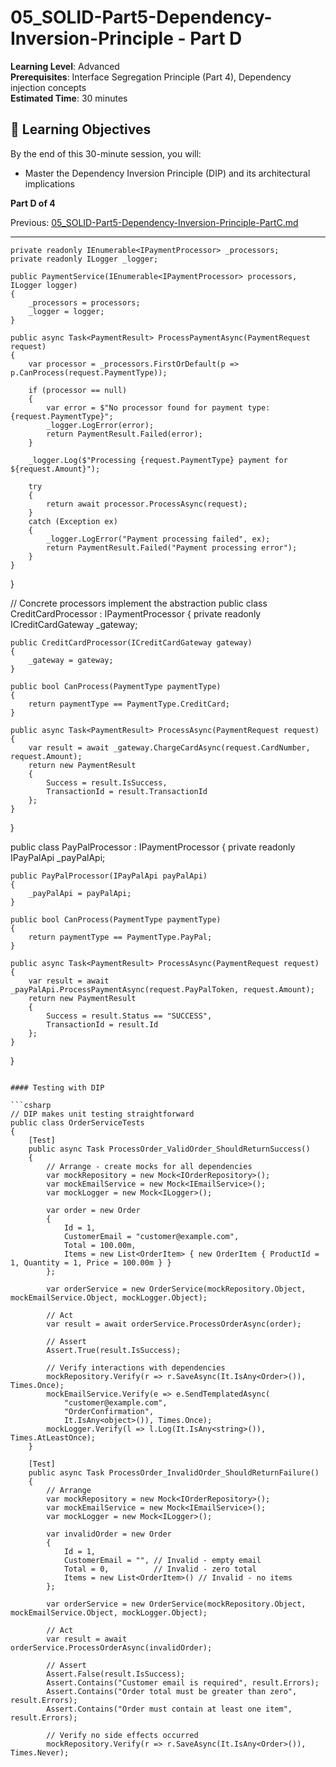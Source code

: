 # 05_SOLID-Part5-Dependency-Inversion-Principle - Part D

**Learning Level**: Advanced  
**Prerequisites**: Interface Segregation Principle (Part 4), Dependency injection concepts  
**Estimated Time**: 30 minutes  

## 🎯 Learning Objectives

By the end of this 30-minute session, you will:

- Master the Dependency Inversion Principle (DIP) and its architectural implications

**Part D of 4**

Previous: [05_SOLID-Part5-Dependency-Inversion-Principle-PartC.md](05_SOLID-Part5-Dependency-Inversion-Principle-PartC.md)

---

    private readonly IEnumerable<IPaymentProcessor> _processors;
    private readonly ILogger _logger;
    
    public PaymentService(IEnumerable<IPaymentProcessor> processors, ILogger logger)
    {
        _processors = processors;
        _logger = logger;
    }
    
    public async Task<PaymentResult> ProcessPaymentAsync(PaymentRequest request)
    {
        var processor = _processors.FirstOrDefault(p => p.CanProcess(request.PaymentType));
        
        if (processor == null)
        {
            var error = $"No processor found for payment type: {request.PaymentType}";
            _logger.LogError(error);
            return PaymentResult.Failed(error);
        }
        
        _logger.Log($"Processing {request.PaymentType} payment for ${request.Amount}");
        
        try
        {
            return await processor.ProcessAsync(request);
        }
        catch (Exception ex)
        {
            _logger.LogError("Payment processing failed", ex);
            return PaymentResult.Failed("Payment processing error");
        }
    }
}

// Concrete processors implement the abstraction
public class CreditCardProcessor : IPaymentProcessor
{
    private readonly ICreditCardGateway _gateway;
    
    public CreditCardProcessor(ICreditCardGateway gateway)
    {
        _gateway = gateway;
    }
    
    public bool CanProcess(PaymentType paymentType)
    {
        return paymentType == PaymentType.CreditCard;
    }
    
    public async Task<PaymentResult> ProcessAsync(PaymentRequest request)
    {
        var result = await _gateway.ChargeCardAsync(request.CardNumber, request.Amount);
        return new PaymentResult
        {
            Success = result.IsSuccess,
            TransactionId = result.TransactionId
        };
    }
}

public class PayPalProcessor : IPaymentProcessor
{
    private readonly IPayPalApi _payPalApi;
    
    public PayPalProcessor(IPayPalApi payPalApi)
    {
        _payPalApi = payPalApi;
    }
    
    public bool CanProcess(PaymentType paymentType)
    {
        return paymentType == PaymentType.PayPal;
    }
    
    public async Task<PaymentResult> ProcessAsync(PaymentRequest request)
    {
        var result = await _payPalApi.ProcessPaymentAsync(request.PayPalToken, request.Amount);
        return new PaymentResult
        {
            Success = result.Status == "SUCCESS",
            TransactionId = result.Id
        };
    }
}
```

#### Testing with DIP

```csharp
// DIP makes unit testing straightforward
public class OrderServiceTests
{
    [Test]
    public async Task ProcessOrder_ValidOrder_ShouldReturnSuccess()
    {
        // Arrange - create mocks for all dependencies
        var mockRepository = new Mock<IOrderRepository>();
        var mockEmailService = new Mock<IEmailService>();
        var mockLogger = new Mock<ILogger>();
        
        var order = new Order
        {
            Id = 1,
            CustomerEmail = "customer@example.com",
            Total = 100.00m,
            Items = new List<OrderItem> { new OrderItem { ProductId = 1, Quantity = 1, Price = 100.00m } }
        };
        
        var orderService = new OrderService(mockRepository.Object, mockEmailService.Object, mockLogger.Object);
        
        // Act
        var result = await orderService.ProcessOrderAsync(order);
        
        // Assert
        Assert.True(result.IsSuccess);
        
        // Verify interactions with dependencies
        mockRepository.Verify(r => r.SaveAsync(It.IsAny<Order>()), Times.Once);
        mockEmailService.Verify(e => e.SendTemplatedAsync(
            "customer@example.com",
            "OrderConfirmation",
            It.IsAny<object>()), Times.Once);
        mockLogger.Verify(l => l.Log(It.IsAny<string>()), Times.AtLeastOnce);
    }
    
    [Test]
    public async Task ProcessOrder_InvalidOrder_ShouldReturnFailure()
    {
        // Arrange
        var mockRepository = new Mock<IOrderRepository>();
        var mockEmailService = new Mock<IEmailService>();
        var mockLogger = new Mock<ILogger>();
        
        var invalidOrder = new Order
        {
            Id = 1,
            CustomerEmail = "", // Invalid - empty email
            Total = 0,          // Invalid - zero total
            Items = new List<OrderItem>() // Invalid - no items
        };
        
        var orderService = new OrderService(mockRepository.Object, mockEmailService.Object, mockLogger.Object);
        
        // Act
        var result = await orderService.ProcessOrderAsync(invalidOrder);
        
        // Assert
        Assert.False(result.IsSuccess);
        Assert.Contains("Customer email is required", result.Errors);
        Assert.Contains("Order total must be greater than zero", result.Errors);
        Assert.Contains("Order must contain at least one item", result.Errors);
        
        // Verify no side effects occurred
        mockRepository.Verify(r => r.SaveAsync(It.IsAny<Order>()), Times.Never);

